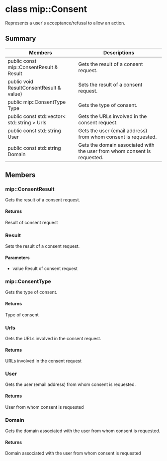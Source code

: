 # class mip::Consent 
Represents a user's acceptance/refusal to allow an action.
## Summary
 Members                        | Descriptions                                
--------------------------------|---------------------------------------------
public const mip::ConsentResult & Result | Gets the result of a consent request.
public void ResultConsentResult & value) | Sets the result of a consent request.
public mip::ConsentType Type | Gets the type of consent.
public const std::vector< std::string > Urls | Gets the URLs involved in the consent request.
public const std::string User | Gets the user (email address) from whom consent is requested.
public const std::string Domain | Gets the domain associated with the user from whom consent is requested.
## Members
### mip::ConsentResult
Gets the result of a consent request.
#### Returns
Result of consent request
### Result
Sets the result of a consent request.
#### Parameters
* value Result of consent request
### mip::ConsentType
Gets the type of consent.
#### Returns
Type of consent
### Urls
Gets the URLs involved in the consent request.
#### Returns
URLs involved in the consent request
### User
Gets the user (email address) from whom consent is requested.
#### Returns
User from whom consent is requested
### Domain
Gets the domain associated with the user from whom consent is requested.
#### Returns
Domain associated with the user from whom consent is requested